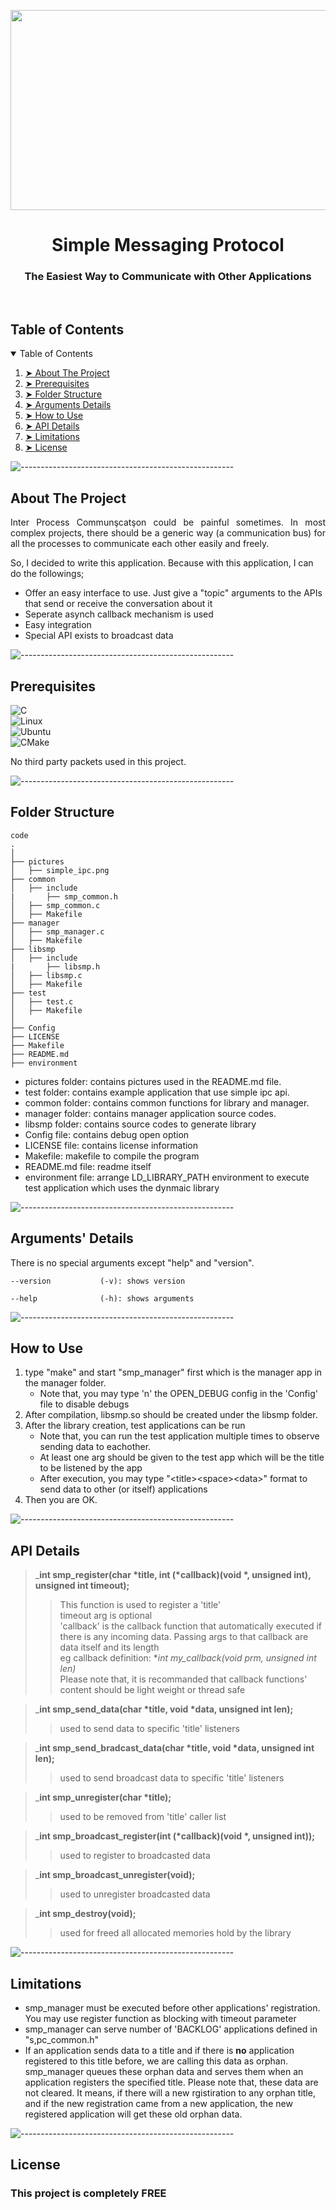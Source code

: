 <p align="center"> 
  <img src="pictures/simple_ipc.png" width="600px" height="320px">
</p>
<h1 align="center"> Simple Messaging Protocol </h1>
<h3 align="center"> The Easiest Way to Communicate with Other Applications </h3>  

</br>

<!-- TABLE OF CONTENTS -->
<h2 id="table-of-contents"> Table of Contents</h2>

<details open="open">
  <summary>Table of Contents</summary>
  <ol>
    <li><a href="#about-the-project"> ➤ About The Project</a></li>
    <li><a href="#prerequisites"> ➤ Prerequisites</a></li>
    <li><a href="#folder-structure"> ➤ Folder Structure</a></li>
    <li><a href="#arguments-details"> ➤ Arguments Details</a></li>
    <li><a href="#how-to-use"> ➤ How to Use</a></li>
    <li><a href="#api-details"> ➤ API Details</a></li>
    <li><a href="#limitations"> ➤ Limitations</a></li>
    <li><a href="#license"> ➤ License</a></li>
  </ol>
</details>

![-----------------------------------------------------](https://raw.githubusercontent.com/andreasbm/readme/master/assets/lines/rainbow.png)

<!-- ABOUT THE PROJECT -->
<h2 id="about-the-project"> About The Project</h2>

<p align="justify"> 
  Inter Process Communşcatşon could be painful sometimes. In most complex projects, there should be a generic way (a communication bus) for all the processes to communicate each other easily and freely.

  So, I decided to write this application. Because with this application, I can do the followings;

  * Offer an easy interface to use. Just give a "topic" arguments to the APIs that send or receive the conversation about it
  * Seperate asynch callback mechanism is used
  * Easy integration
  * Special API exists to broadcast data

</p>

![-----------------------------------------------------](https://raw.githubusercontent.com/andreasbm/readme/master/assets/lines/rainbow.png)

<!-- PREREQUISITES -->
<h2 id="prerequisites"> Prerequisites</h2>

![C](https://img.shields.io/badge/c-%2300599C.svg?style=for-the-badge&logo=c&logoColor=white) <br>
![Linux](https://img.shields.io/badge/Linux-FCC624?style=for-the-badge&logo=linux&logoColor=black) <br>
![Ubuntu](https://img.shields.io/badge/Ubuntu-E95420?style=for-the-badge&logo=ubuntu&logoColor=white) <br>
![CMake](https://img.shields.io/badge/CMake-064F8C?style=for-the-badge&logo=cmake&logoColor=white) <br>

No third party packets used in this project.

![-----------------------------------------------------](https://raw.githubusercontent.com/andreasbm/readme/master/assets/lines/rainbow.png)

<!-- FOLDER STRUCTURE -->
<h2 id="folder-structure"> Folder Structure</h2>

    code
    .
    │
    ├── pictures
    │   ├── simple_ipc.png
    ├── common
    │   ├── include
    |       ├── smp_common.h
    │   ├── smp_common.c
    │   ├── Makefile
    ├── manager
    │   ├── smp_manager.c
    │   ├── Makefile
    ├── libsmp
    │   ├── include
    |       ├── libsmp.h
    │   ├── libsmp.c
    │   ├── Makefile
    ├── test
    │   ├── test.c
    │   ├── Makefile
    │
    ├── Config
    ├── LICENSE 
    ├── Makefile  
    ├── README.md 
    ├── environment  

* pictures folder: contains pictures used in the README.md file.
* test folder: contains example application that use simple ipc api.
* common folder: contains common functions for library and manager.
* manager folder: contains manager application source codes.
* libsmp folder: contains source codes to generate library
* Config file: contains debug open option
* LICENSE file: contains license information
* Makefile: makefile to compile the program
* README.md file: readme itself
* environment file: arrange LD_LIBRARY_PATH environment to execute test application which uses the dynmaic library  

![-----------------------------------------------------](https://raw.githubusercontent.com/andreasbm/readme/master/assets/lines/rainbow.png)

<!-- ARGUMENTS -->
<h2 id="arguments-details"> Arguments' Details</h2>
<p>    

There is no special arguments except "help" and "version".

	--version         	(-v): shows version

	--help            	(-h): shows arguments



![-----------------------------------------------------](https://raw.githubusercontent.com/andreasbm/readme/master/assets/lines/rainbow.png)

<!-- HOWTO -->
<h2 id="how-to-use"> How to Use</h2>

1. type "make" and start "smp_manager" first which is the manager app in the manager folder.
    - Note that, you may type 'n' the OPEN_DEBUG config in the 'Config' file to disable debugs
2. After compilation, libsmp.so should be created under the libsmp folder.
3. After the library creation, test applications can be run
    - Note that, you can run the test application multiple times to observe sending data to eachother.
    - At least one arg should be given to the test app which will be the title to be listened by the app
    - After execution, you may type "\<title\>\<space\>\<data\>" format to send data to other (or itself) applications
4. Then you are OK.

![-----------------------------------------------------](https://raw.githubusercontent.com/andreasbm/readme/master/assets/lines/rainbow.png)

<!-- APIDETAILS -->
<h2 id="api-details"> API Details</h2>


> ___int smp_register(char *title, int (*callback)(void *, unsigned int), unsigned int timeout);__  
>> This function is used to register a 'title'  
>> timeout arg is optional  
>> 'callback' is the callback function that automatically executed if there is any incoming data. Passing args to that callback are data itself and its length  
>> eg callback definition: **int my_callback(void *prm, unsigned int len)**  
>> Please note that, it is recommanded that callback functions' content should be light weight or thread safe

> ___int smp_send_data(char *title, void *data, unsigned int len);__  
>> used to send data to specific 'title' listeners  

> ___int smp_send_bradcast_data(char *title, void *data, unsigned int len);__  
>> used to send broadcast data to specific 'title' listeners  

> ___int smp_unregister(char *title);__  
>> used to be removed from 'title' caller list  

> ___int smp_broadcast_register(int (*callback)(void *, unsigned int));__  
>> used to register to broadcasted data  

> ___int smp_broadcast_unregister(void);__  
>> used to unregister broadcasted data  

> ___int smp_destroy(void);__  
>> used for freed all allocated memories hold by the library  

![-----------------------------------------------------](https://raw.githubusercontent.com/andreasbm/readme/master/assets/lines/rainbow.png)

<!-- LIMITS -->
<h2 id="limitations"> Limitations</h2>

* smp_manager must be executed before other applications' registration. You may use register function as blocking with timeout parameter
* smp_manager can serve number of 'BACKLOG' applications defined in "s,pc_common.h"
* If an application sends data to a title and if there is **no** application registered to this title before, we are calling this data as orphan. smp_manager queues these orphan data and serves them when an application registers the specified title. Please note that, these data are not cleared. It means, if there will a new rgistiration to any orphan title, and if the new registration came from a new application, the new registered application will get these old orphan data.

![-----------------------------------------------------](https://raw.githubusercontent.com/andreasbm/readme/master/assets/lines/rainbow.png)

<!-- LICENSE -->
<h2 id="license"> License</h2>

<h3 align="left"> This project is completely FREE </h3>

